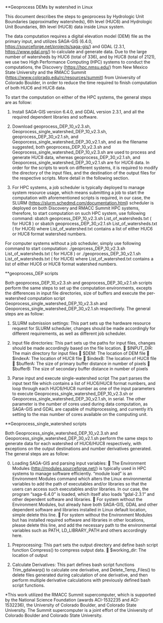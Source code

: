 **Geoprocess DEMs by watershed in Linux

This document describes the steps to geoprocess by Hydrologic Unit Boundaries (approximatley watersheds), 6th level (HUC6) and Hydrologic Unit Boundaries, 8th level (HUC8) data inside Linux system.

The data computation requires a digital elevation model (DEM) file as the primary input, and utilizes SAGA-GIS (6.4.0, https://sourceforge.net/projects/saga-gis/) and GDAL (2.3.1, https://www.gdal.org/) to calculate and generate data. Due to the large number of watersheds by HUC6 (total of 336), and by HUC8 (total of 2121), we use two High Performance Computing (HPC) systems to conduct the computations, the Discovery (https://hpc.nmsu.edu/) from New Mexico State University and the RMACC Summit (https://www.colorado.edu/rc/resources/summit) from University of Colorado Boulder, in order to reduce the time required to finish computation of both HUC6 and HUC8 data.

To start the computation on either of the HPC systems, the general steps are as follow:
1.	Install SAGA-GIS version 6.4.0, and GDAL version 2.3.1, and all the required dependent libraries and software.
2.	Download geoprocess_DEP_10_v2.3.sh, Geoprocess_single_watershed_DEP_10_v2.3.sh, geoprocess_DEP_30_v2.1.sh, and Geoporcess_single_watershed_DEP_30_v2.1.sh, and as the filename suggested, both geoprocess_DEP_10_v2.3.sh and Geoprocess_single_watershed_DEP_10_v2.3.sh are used to process and generate HUC8 data, whereas geoprocess_DEP_30_v2.1.sh, and Geoporcess_single_watershed_DEP_30_v2.1.sh are for HUC6 data. In order for the scripts to work on different systems, it is required to modify the directory of the input files, and the destination of the output files for the respective scripts. More detail in the following section.

3.	For HPC systems, a job scheduler is typically deployed to manage system resource usage, which means submitting a job to start the computation with aforementioned scripts is required, in our case, the SLURM (https://slurm.schedmd.com/documentation.html) scheduler is deployed on both Discovery and RMACC Summit HPC systems, therefore, to start computation on such HPC system, use following command:
sbatch geoprcess_DEP_10_v2.3.sh List_of_watersheds.txt                    ( for HUC8 )
                             or
sbatch geoprocess_DEP_30_v2.1.sh List_of_watersheds.txt                   ( for HUC6)
where List_of_watershed.txt contains a list of either HUC6 or HUC8 format watershed numbers.

For computer systems without a job scheduler, simply use following command to start computation:
./geoprcess_DEP_10_v2.3.sh List_of_watersheds.txt                         ( for HUC8 )
                             or
./geoprocess_DEP_30_v2.1.sh List_of_watersheds.txt                        ( for HUC6)
where List_of_watershed.txt contains a list of either HUC6 or HUC8 format watershed numbers.

**geoprocess_DEP scripts

Both geoprocess_DEP_10_v2.3.sh and geoprocess_DEP_30_v2.1.sh scripts perform the same steps to set up the computation environments, excepts the differences in input file directories, size of buffers and execute the per-watershed computation script Geoprocess_single_watershed_DEP_10_v2.3.sh and Geoporcess_single_watershed_DEP_30_v2.1.sh respectively. The general steps are as follow:

1.	SLURM submission settings:
This part sets up the hardware resource request for SLURM scheduler, changes should be made accordingly for different requirements, as well as different job scheduler.

2.	Input file directories:
This part sets up the paths for input files, changes should be made accordingly based on the file location.
	$INPUT_DIR: The main directory for input files
	$DEM: The location of DEM file
	$indexA: The location of HUC8 file
	$indexB: The location of HUC8 file
	$bufferA: The size of primary buffer distance in number of pixels
	$bufferB: The size of secondary buffer distance in number of pixels

3.	Parse input and execute single-watershed script
The part parses the input text file which contains a list of HUC6/HUC8 format numbers, and loop through each HUC6/HUC8 number as one of the input parameters to execute Geoprocess_single_watershed_DEP_10_v2.3.sh or Geoporcess_single_watershed_DEP_30_v2.1.sh, in serial. The other parameter is the number of cores used during data computation, as SAGA-GIS and GDAL are capable of multiprocessing, and currently it’s setting to the max number of cores available on the computing unit.

**Geoprocess_single_watershed scripts

Both Geoprocess_single_watershed_DEP_10_v2.3.sh and Geoporcess_single_watershed_DEP_30_v2.1.sh perform the same steps to generate data for each watershed of HUC6/HUC8 respectively, with exceptions on the output destinations and number derivatives generated. The general steps are as follow:

0.	Loading SAGA-GIS and parsing input variables:
	The Environment Modules (http://modules.sourceforge.net/) is typically used in HPC systems to manage software efficiently. “module load” is an Environment Modules command which alters the Linux environmental variables to add the path of executables and/or libraries so that the users can access such executables and/or libraries. In our case, the program “saga-6.4.0” is loaded, which itself also loads “gdal-2.3.1” and other dependent software and libraries.
	For system without the Environment Modules, but already have both SAGA-GIS, GDAL and other dependent software and libraries installed in Linux default location, simple delete this line.
	For system without the Environment Modules but has installed required software and libraries in other locations, please delete this line, and add the necessary path to the environmental variables such as PATH, LD_LIBRARY_PATH and others accordingly here.

1.	Preprocessing:
This part sets the output directory and define bash script function Compress() to compress output data.
	$working_dir: The location of output

2.	Calculate Derivatives:
This part defines bash script functions Trim_gdalwarp() to calculate one derivative, and Delete_Temp_Files() to delete files generated during calculation of one derivative, and then perform multiple derivative calculations with previously defined bash script functions.


*This work utilized the RMACC Summit supercomputer, which is supported by the National Science Foundation (awards ACI-1532235 and ACI-1532236), the University of Colorado Boulder, and Colorado State University. The Summit supercomputer is a joint effort of the University of Colorado Boulder and Colorado State University.
